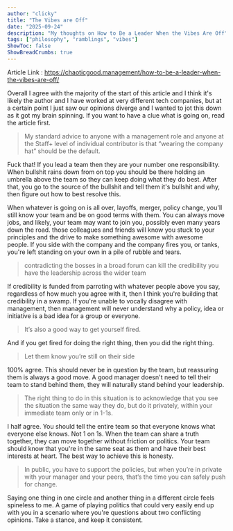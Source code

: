```yaml
---
author: "clicky"
title: "The Vibes are Off"
date: "2025-09-24"
description: "My thoughts on How to Be a Leader When the Vibes Are Off"
tags: ["philosophy", "ramblings", "vibes"]
ShowToc: false
ShowBreadCrumbs: true
---
```


Article Link : https://chaoticgood.management/how-to-be-a-leader-when-the-vibes-are-off/

Overall I agree with the majority of the start of this article and I think it's likely the author and I have worked at very different tech companies, but at a certain point I just saw our opinions diverge and I wanted to jot this down as it got my brain spinning. If you want to have a clue what is going on, read the article first.

> My standard advice to anyone with a management role and anyone at the Staff+ level of individual contributor is that “wearing the company hat” should be the default. 

Fuck that! If you lead a team then they are your number one responsibility. When bullshit rains down from on top you should be there holding an umbrella above the team so they can keep doing what they do best. After that, you go to the source of the bullshit and tell them it's bullshit and why, then figure out how to best resolve this.

When whatever is going on is all over, layoffs, merger, policy change, you'll still know your team and be on good terms with them. You can always move jobs, and likely, your team may want to join you, possibly even many years down the road. those colleagues and friends will know you stuck to your principles and the drive to make something awesome with awesome people. If you side with the company and the company fires you, or tanks, you're left standing on your own in a pile of rubble and tears.

> contradicting the bosses in a broad forum can kill the credibility you have the leadership across the wider team

If credibility is funded from parroting with whatever people above you say, regardless of how much you agree with it, then I think you're building that credibility in a swamp. If you're unable to vocally disagree with management, then management will never understand why a policy, idea or initiative is a bad idea for a group or everyone.

> It’s also a good way to get yourself fired.

And if you get fired for doing the right thing, then you did the right thing.

> Let them know you’re still on their side

100% agree. This should never be in question by the team, but reassuring them is always a good move. A good manager doesn't need to tell their team to stand behind them, they will naturally stand behind your leadership.

> The right thing to do in this situation is to acknowledge that you see the situation the same way they do, but do it privately, within your immediate team only or in 1-1s.

I half agree. You should tell the entire team so that everyone knows what everyone else knows. Not 1 on 1s. When the team can share a truth together, they can move together without friction or politics. Your team should know that you're in the same seat as them and have their best interests at heart. The best way to achieve this is honesty.

> In public, you have to support the policies, but when you’re in private with your manager and your peers, that’s the time you can safely push for change.

Saying one thing in one circle and another thing in a different circle feels spineless to me. A game of playing politics that could very easily end up with you in a scenario where you're questions about two conflicting opinions. Take a stance, and keep it consistent.
